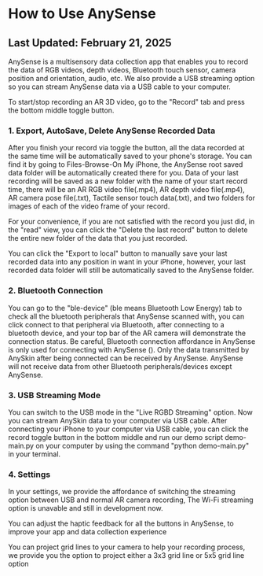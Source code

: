 # How to Use AnySense 
## Last Updated: February 21, 2025
AnySense is a multisensory data collection app that enables you to record the data of RGB videos, depth videos, Bluetooth touch sensor, camera position and orientation, audio, etc. We also provide a USB streaming option so you can stream AnySense data via a USB cable to your computer. 

To start/stop recording an AR 3D video, go to the "Record" tab and press the bottom middle toggle button. 

### 1. Export, AutoSave, Delete AnySense Recorded Data
After you finish your record via toggle the button, all the data recorded at the same time will be automatically saved to your phone's storage. You can find it by going to Files-Browse-On My iPhone, the AnySense root saved data folder will be automatically created there for you. Data of your last recording will be saved as a new folder with the name of your start record time, there will be an AR RGB video file(.mp4), AR depth video file(.mp4), AR camera pose file(.txt), Tactile sensor touch data(.txt), and two folders for images of each of the video frame of your record. 

For your convenience, if you are not satisfied with the record you just did, in the "read" view, you can click the "Delete the last record" button to delete the entire new folder of the data that you just recorded. 

You can click the "Export to local" button to manually save your last recorded data into any position in want in your iPhone, however, your last recorded data folder will still be automatically saved to the AnySense folder.

### 2. Bluetooth Connection
You can go to the "ble-device" (ble means Bluetooth Low Energy) tab to check all the bluetooth peripherals that AnySense scanned with, you can click connect to that peripheral via Bluetooth, after connecting to a bluetooth device, and your top bar of the AR camera will demonstrate the connection status. Be careful, Bluetooth connection affordance in AnySense is only used for connecting with AnySense (). Only the data transmitted by AnySkin after being connected can be received by AnySense. AnySense will not receive data from other Bluetooth peripherals/devices except AnySense. 

### 3. USB Streaming Mode
You can switch to the USB mode in the "Live RGBD Streaming" option. Now you can stream AnySkin data to your computer via USB cable. After connecting your iPhone to your computer via USB cable, you can click the record toggle button in the bottom middle and run our demo script demo-main.py on your computer by using the command "python demo-main.py" in your terminal. 

### 4. Settings
In your settings, we provide the affordance of switching the streaming option between USB and normal AR camera recording, The Wi-Fi streaming option is unavable and still in development now. 

You can adjust the haptic feedback for all the buttons in AnySense, to improve your app and data collection experience

You can project grid lines to your camera to help your recording process, we provide you the option to project either a 3x3 grid line or 5x5 grid line option
